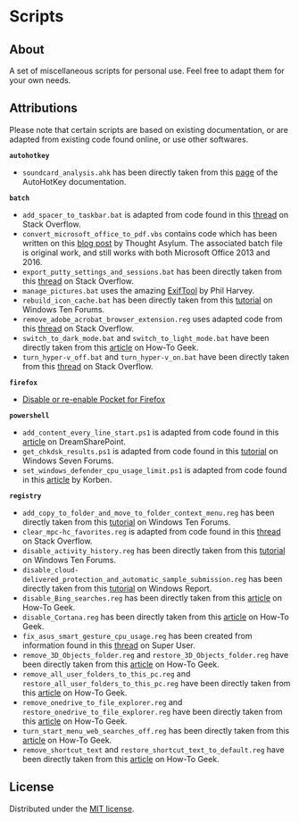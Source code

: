 # Scripts

## About

A set of miscellaneous scripts for personal use. Feel free to adapt them for your own needs.

## Attributions

Please note that certain scripts are based on existing documentation, or are adapted from existing code found online, or use other softwares.

**`autohotkey`**

- `soundcard_analysis.ahk` has been directly taken from this [page](https://www.autohotkey.com/docs/commands/SoundSet.htm) of the AutoHotKey documentation.

**`batch`**

- `add_spacer_to_taskbar.bat` is adapted from code found in this [thread](https://superuser.com/questions/392061/how-to-make-a-shortcut-from-cmd) on Stack Overflow.
- `convert_microsoft_office_to_pdf.vbs` contains code which has been written on this [blog post](http://www.thoughtasylum.com/blog/2012/12/20/vbscript-to-convert-microsoft-office-files-word-excel-powerp.html) by Thought Asylum. The associated batch file is original work, and still works with both Microsoft Office 2013 and 2016.
- `export_putty_settings_and_sessions.bat` has been directly taken from this [thread](https://stackoverflow.com/questions/13023920/how-to-export-putty-sessions-list) on Stack Overflow.
- `manage_pictures.bat` uses the amazing [ExifTool](https://www.sno.phy.queensu.ca/~phil/exiftool/) by Phil Harvey.
- `rebuild_icon_cache.bat` has been directly taken from this [tutorial](https://www.tenforums.com/tutorials/5645-rebuild-icon-cache-windows-10-a.html) on Windows Ten Forums.
- `remove_adobe_acrobat_browser_extension.reg` uses adapted code from this [thread](https://stackoverflow.com/questions/6836566/batch-file-delete-all-files-and-folders-in-a-directory) on Stack Overflow.
- `switch_to_dark_mode.bat` and `switch_to_light_mode.bat` have been directly taken from this [article](https://www.howtogeek.com/356087/how-to-automatically-enable-windows-10s-dark-theme-at-night/) on How-To Geek.
- `turn_hyper-v_off.bat` and `turn_hyper-v_on.bat` have been directly taken from this [thread](https://stackoverflow.com/questions/30496116/how-to-disable-hyper-v-in-command-line) on Stack Overflow.

**`firefox`**

- [Disable or re-enable Pocket for Firefox](https://support.mozilla.org/en-US/kb/disable-or-re-enable-pocket-for-firefox)

**`powershell`**

- `add_content_every_line_start.ps1` is adapted from code found in this [article](http://www.dreamsharepoint.com/powershell-add-something-to-the-end-of-each-line-in-a-text-file/) on DreamSharePoint.
- `get_chkdsk_results.ps1` is adapted from code found in this [tutorial](https://www.sevenforums.com/tutorials/96938-check-disk-chkdsk-read-event-viewer-log.html) on Windows Seven Forums.
- `set_windows_defender_cpu_usage_limit.ps1` is adapted from code found in this [article](https://korben.info/comment-reduire-la-consommation-de-cpu-de-windows-defender.html) by Korben.

 **`registry`**

- `add_copy_to_folder_and_move_to_folder_context_menu.reg` has been directly taken from this [tutorial](https://www.tenforums.com/tutorials/29141-add-copy-folder-move-folder-context-menu-windows-10-a.html) on Windows Ten Forums.
- `clear_mpc-hc_favorites.reg` is adapted from code found in this [thread](https://stackoverflow.com/questions/7044985/how-can-i-auto-elevate-my-batch-file-so-that-it-requests-from-uac-administrator) on Stack Overflow.
- `disable_activity_history.reg` has been directly taken from this [tutorial](https://www.tenforums.com/tutorials/100341-enable-disable-collect-activity-history-windows-10-a.html) on Windows Ten Forums.
- `disable_cloud-delivered_protection_and_automatic_sample_submission.reg` has been directly taken from this [tutorial](https://windowsreport.com/disable-windows-defender-cloud-based-automatic-sample-submission/) on Windows Report.
- `disable_Bing_searches.reg` has been directly taken from this [article](https://www.howtogeek.com/224159/how-to-disable-bing-in-the-windows-10-start-menu/) on How-To Geek.
- `disable_Cortana.reg` has been directly taken from this [article](https://www.howtogeek.com/265027/how-to-disable-cortana-in-windows-10/) on How-To Geek.
- `fix_asus_smart_gesture_cpu_usage.reg` has been created from information found in this [thread](https://superuser.com/questions/897488/asus-smart-gesture-getting-cpu-to-3ghz) on Super User.
- `remove_3D_Objects_folder.reg` and `restore_3D_Objects_folder.reg` have been directly taken from this [article](https://www.howtogeek.com/331361/how-to-remove-the-3d-objects-folder-from-this-pc-on-windows-10/) on How-To Geek.
- `remove_all_user_folders_to_this_pc.reg` and `restore_all_user_folders_to_this_pc.reg` have been directly taken from this [article](https://www.howtogeek.com/222057/how-to-remove-the-folders-from-%E2%80%9Cthis-pc%E2%80%9D-on-windows-10/) on How-To Geek.
- `remove_onedrive_to_file_explorer.reg` and `restore_onedrive_to_file_explorer.reg` have been directly taken from this [article](https://www.howtogeek.com/225973/how-to-disable-onedrive-and-remove-it-from-file-explorer-on-windows-10/) on How-To Geek.
- `turn_start_menu_web_searches_off.reg` has been directly taken from this [article](https://www.howtogeek.com/224159/how-to-disable-bing-in-the-windows-10-start-menu/) on How-To Geek.
- `remove_shortcut_text` and `restore_shortcut_text_to_default.reg` have been directly taken from this [article](https://www.howtogeek.com/howto/windows-vista/remove-shortcut-text-from-new-shortcuts-in-vista/) on How-To Geek.

## License

Distributed under the [MIT license](http://opensource.org/licenses/MIT).